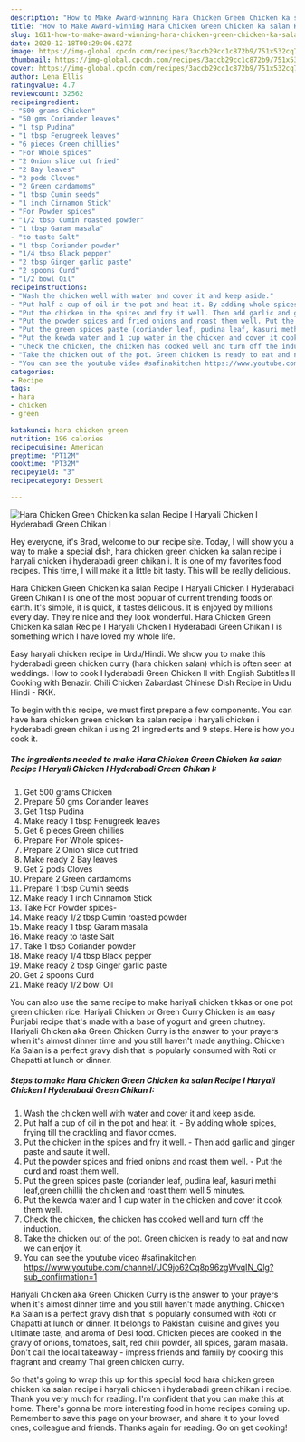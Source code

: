 ```yaml
---
description: "How to Make Award-winning Hara Chicken Green Chicken ka salan Recipe I Haryali Chicken I Hyderabadi Green Chikan I"
title: "How to Make Award-winning Hara Chicken Green Chicken ka salan Recipe I Haryali Chicken I Hyderabadi Green Chikan I"
slug: 1611-how-to-make-award-winning-hara-chicken-green-chicken-ka-salan-recipe-i-haryali-chicken-i-hyderabadi-green-chikan-i
date: 2020-12-18T00:29:06.027Z
image: https://img-global.cpcdn.com/recipes/3accb29cc1c872b9/751x532cq70/hara-chicken-green-chicken-ka-salan-recipe-i-haryali-chicken-i-hyderabadi-green-chikan-i-recipe-main-photo.jpg
thumbnail: https://img-global.cpcdn.com/recipes/3accb29cc1c872b9/751x532cq70/hara-chicken-green-chicken-ka-salan-recipe-i-haryali-chicken-i-hyderabadi-green-chikan-i-recipe-main-photo.jpg
cover: https://img-global.cpcdn.com/recipes/3accb29cc1c872b9/751x532cq70/hara-chicken-green-chicken-ka-salan-recipe-i-haryali-chicken-i-hyderabadi-green-chikan-i-recipe-main-photo.jpg
author: Lena Ellis
ratingvalue: 4.7
reviewcount: 32562
recipeingredient:
- "500 grams Chicken"
- "50 gms Coriander leaves"
- "1 tsp Pudina"
- "1 tbsp Fenugreek leaves"
- "6 pieces Green chillies"
- "For Whole spices"
- "2 Onion slice cut fried"
- "2 Bay leaves"
- "2 pods Cloves"
- "2 Green cardamoms"
- "1 tbsp Cumin seeds"
- "1 inch Cinnamon Stick"
- "For Powder spices"
- "1/2 tbsp Cumin roasted powder"
- "1 tbsp Garam masala"
- "to taste Salt"
- "1 tbsp Coriander powder"
- "1/4 tbsp Black pepper"
- "2 tbsp Ginger garlic paste"
- "2 spoons Curd"
- "1/2 bowl Oil"
recipeinstructions:
- "Wash the chicken well with water and cover it and keep aside."
- "Put half a cup of oil in the pot and heat it. By adding whole spices, frying till the crackling and flavor comes."
- "Put the chicken in the spices and fry it well. Then add garlic and ginger paste and saute it well."
- "Put the powder spices and fried onions and roast them well. Put the curd and roast them well."
- "Put the green spices paste (coriander leaf, pudina leaf, kasuri methi leaf,green chilli) the chicken and roast them well 5 minutes."
- "Put the kewda water and 1 cup water in the chicken and cover it cook them well."
- "Check the chicken, the chicken has cooked well and turn off the induction."
- "Take the chicken out of the pot. Green chicken is ready to eat and now we can enjoy it."
- "You can see the youtube video #safinakitchen https://www.youtube.com/channel/UC9jo62Cq8p96zgWvqIN_Qlg?sub_confirmation=1"
categories:
- Recipe
tags:
- hara
- chicken
- green

katakunci: hara chicken green 
nutrition: 196 calories
recipecuisine: American
preptime: "PT12M"
cooktime: "PT32M"
recipeyield: "3"
recipecategory: Dessert

---
```



![Hara Chicken Green Chicken ka salan Recipe I Haryali Chicken I Hyderabadi Green Chikan I](https://img-global.cpcdn.com/recipes/3accb29cc1c872b9/751x532cq70/hara-chicken-green-chicken-ka-salan-recipe-i-haryali-chicken-i-hyderabadi-green-chikan-i-recipe-main-photo.jpg)

Hey everyone, it's Brad, welcome to our recipe site. Today, I will show you a way to make a special dish, hara chicken green chicken ka salan recipe i haryali chicken i hyderabadi green chikan i. It is one of my favorites food recipes. This time, I will make it a little bit tasty. This will be really delicious.

Hara Chicken Green Chicken ka salan Recipe I Haryali Chicken I Hyderabadi Green Chikan I is one of the most popular of current trending foods on earth. It's simple, it is quick, it tastes delicious. It is enjoyed by millions every day. They're nice and they look wonderful. Hara Chicken Green Chicken ka salan Recipe I Haryali Chicken I Hyderabadi Green Chikan I is something which I have loved my whole life.

Easy haryali chicken recipe in Urdu/Hindi. We show you to make this hyderabadi green chicken curry (hara chicken salan) which is often seen at weddings. How to cook Hyderabadi Green Chicken ll with English Subtitles ll Cooking with Benazir. Chili Chicken Zabardast Chinese Dish Recipe in Urdu Hindi - RKK.


To begin with this recipe, we must first prepare a few components. You can have hara chicken green chicken ka salan recipe i haryali chicken i hyderabadi green chikan i using 21 ingredients and 9 steps. Here is how you cook it.

<!--inarticleads1-->

##### The ingredients needed to make Hara Chicken Green Chicken ka salan Recipe I Haryali Chicken I Hyderabadi Green Chikan I:

1. Get 500 grams Chicken
1. Prepare 50 gms Coriander leaves
1. Get 1 tsp Pudina
1. Make ready 1 tbsp Fenugreek leaves
1. Get 6 pieces Green chillies
1. Prepare For Whole spices-
1. Prepare 2 Onion slice cut fried
1. Make ready 2 Bay leaves
1. Get 2 pods Cloves
1. Prepare 2 Green cardamoms
1. Prepare 1 tbsp Cumin seeds
1. Make ready 1 inch Cinnamon Stick
1. Take For Powder spices-
1. Make ready 1/2 tbsp Cumin roasted powder
1. Make ready 1 tbsp Garam masala
1. Make ready to taste Salt
1. Take 1 tbsp Coriander powder
1. Make ready 1/4 tbsp Black pepper
1. Make ready 2 tbsp Ginger garlic paste
1. Get 2 spoons Curd
1. Make ready 1/2 bowl Oil


You can also use the same recipe to make hariyali chicken tikkas or one pot green chicken rice. Hariyali Chicken or Green Curry Chicken is an easy Punjabi recipe that&#39;s made with a base of yogurt and green chutney. Hariyali Chicken aka Green Chicken Curry is the answer to your prayers when it&#39;s almost dinner time and you still haven&#39;t made anything. Chicken Ka Salan is a perfect gravy dish that is popularly consumed with Roti or Chapatti at lunch or dinner. 

<!--inarticleads2-->

##### Steps to make Hara Chicken Green Chicken ka salan Recipe I Haryali Chicken I Hyderabadi Green Chikan I:

1. Wash the chicken well with water and cover it and keep aside.
1. Put half a cup of oil in the pot and heat it. - By adding whole spices, frying till the crackling and flavor comes.
1. Put the chicken in the spices and fry it well. - Then add garlic and ginger paste and saute it well.
1. Put the powder spices and fried onions and roast them well. - Put the curd and roast them well.
1. Put the green spices paste (coriander leaf, pudina leaf, kasuri methi leaf,green chilli) the chicken and roast them well 5 minutes.
1. Put the kewda water and 1 cup water in the chicken and cover it cook them well.
1. Check the chicken, the chicken has cooked well and turn off the induction.
1. Take the chicken out of the pot. Green chicken is ready to eat and now we can enjoy it.
1. You can see the youtube video #safinakitchen https://www.youtube.com/channel/UC9jo62Cq8p96zgWvqIN_Qlg?sub_confirmation=1


Hariyali Chicken aka Green Chicken Curry is the answer to your prayers when it&#39;s almost dinner time and you still haven&#39;t made anything. Chicken Ka Salan is a perfect gravy dish that is popularly consumed with Roti or Chapatti at lunch or dinner. It belongs to Pakistani cuisine and gives you ultimate taste, and aroma of Desi food. Chicken pieces are cooked in the gravy of onions, tomatoes, salt, red chili powder, all spices, garam masala. Don&#39;t call the local takeaway - impress friends and family by cooking this fragrant and creamy Thai green chicken curry. 

So that's going to wrap this up for this special food hara chicken green chicken ka salan recipe i haryali chicken i hyderabadi green chikan i recipe. Thank you very much for reading. I'm confident that you can make this at home. There's gonna be more interesting food in home recipes coming up. Remember to save this page on your browser, and share it to your loved ones, colleague and friends. Thanks again for reading. Go on get cooking!
